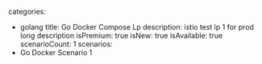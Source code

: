 categories:
  - golang
title: Go Docker Compose Lp
description: istio test lp 1 for prod long description
isPremium: true
isNew: true
isAvailable: true
scenarioCount: 1
scenarios:
  - Go Docker Scenario 1
